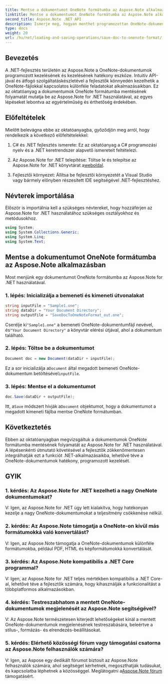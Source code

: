 ```yaml
---
title: Mentse a dokumentumot OneNote formátumba az Aspose.Note alkalmazásban
linktitle: Mentse a dokumentumot OneNote formátumba az Aspose.Note alkalmazásban
second_title: Aspose.Note .NET API
description: Ismerje meg, hogyan menthet programozottan OneNote-dokumentumokat .NET-ben az Aspose.Note használatával. Lépésről lépésre bemutató oktatóprogram kódpéldákkal.
type: docs
weight: 20
url: /hu/net/loading-and-saving-operations/save-doc-to-onenote-format/
---
```

## Bevezetés

A .NET-fejlesztés területén az Aspose.Note a OneNote-dokumentumok programozott kezelésének és kezelésének hatékony eszköze. Intuitív API-jával és átfogó szolgáltatáskészletével a fejlesztők könnyedén kezelhetik a OneNote-fájlokkal kapcsolatos különféle feladatokat alkalmazásaikban. Ez az oktatóanyag a dokumentumok OneNote formátumba mentésének folyamatát mutatja be az Aspose.Note for .NET használatával, az egyes lépéseket lebontva az egyértelműség és érthetőség érdekében.

## Előfeltételek

Mielőtt belevágna ebbe az oktatóanyagba, győződjön meg arról, hogy rendelkezik a következő előfeltételekkel:

1. C# és .NET fejlesztés ismerete: Ez az oktatóanyag a C# programozási nyelv és a .NET keretrendszer alapvető ismereteit feltételezi.

2. Az Aspose.Note for .NET telepítése: Töltse le és telepítse az Aspose.Note for .NET könyvtárat a[weboldal](https://releases.aspose.com/note/net/).

3. Fejlesztői környezet: Állítsa be fejlesztői környezetét a Visual Studio vagy bármely előnyben részesített IDE segítségével .NET-fejlesztéshez.

## Névterek importálása

Először is importálnia kell a szükséges névtereket, hogy hozzáférjen az Aspose.Note for .NET használatához szükséges osztályokhoz és metódusokhoz.

```csharp
using System;
using System.Collections.Generic;
using System.Linq;
using System.Text;
```

## Mentse a dokumentumot OneNote formátumba az Aspose.Note alkalmazásban

Most menjünk egy dokumentumot OneNote formátumba az Aspose.Note for .NET használatával.

### 1. lépés: Inicializálja a bemeneti és kimeneti útvonalakat

```csharp
string inputFile = "Sample1.one";
string dataDir = "Your Document Directory";
string outputFile = "SaveDocToOneNoteFormat_out.one";
```

 Cserélje ki`"Sample1.one"` a bemeneti OneNote-dokumentumfájl nevével, és`"Your Document Directory"` a könyvtár elérési útjával, ahol a dokumentum található.

### 2. lépés: Töltse be a dokumentumot

```csharp
Document doc = new Document(dataDir + inputFile);
```

 Ez a sor inicializálja a`Document` által megadott bemeneti OneNote-dokumentum betöltésével`inputFile`.

### 3. lépés: Mentse el a dokumentumot

```csharp
doc.Save(dataDir + outputFile);
```

 Itt, a`Save` módszert hívják a`Document` objektumot, hogy a dokumentumot a megadott kimeneti fájlba mentse OneNote formátumban.

## Következtetés

Ebben az oktatóanyagban megvizsgáltuk a dokumentumok OneNote formátumba mentésének folyamatát az Aspose.Note for .NET használatával. A lépésenkénti útmutató követésével a fejlesztők zökkenőmentesen integrálhatják ezt a funkciót .NET-alkalmazásaikba, lehetővé téve a OneNote-dokumentumok hatékony, programozott kezelését.

## GYIK

### 1. kérdés: Az Aspose.Note for .NET kezelheti a nagy OneNote dokumentumokat?

V: Igen, az Aspose.Note for .NET úgy lett kialakítva, hogy hatékonyan kezelje a nagy OneNote-dokumentumokat a teljesítmény csökkenése nélkül.

### 2. kérdés: Az Aspose.Note támogatja a OneNote-on kívül más formátumokká való konvertálást?

V: Igen, az Aspose.Note támogatja a OneNote-dokumentumok különféle formátumokba, például PDF, HTML és képformátumokká konvertálását.

### 3. kérdés: Az Aspose.Note kompatibilis a .NET Core programmal?

V: Igen, az Aspose.Note for .NET teljes mértékben kompatibilis a .NET Core-al, lehetővé téve a fejlesztők számára, hogy kihasználják a funkcionalitást a többplatformos alkalmazásokban.

### 4. kérdés: Testreszabhatom a mentett OneNote-dokumentumok megjelenését az Aspose.Note segítségével?

V: Az Aspose.Note természetesen kiterjedt lehetőségeket kínál a mentett OneNote-dokumentumok megjelenésének testreszabására, beleértve a stílus-, formázás- és elrendezés-beállításokat.

### 5. kérdés: Elérhető közösségi fórum vagy támogatási csatorna az Aspose.Note felhasználók számára?

 V: Igen, az Aspose egy dedikált fórumot biztosít az Aspose.Note felhasználók számára, ahol segítséget kérhetnek, megoszthatják tudásukat, és kapcsolatba léphetnek a közösséggel. Meglátogatni a[Aspose.Note fórum](https://forum.aspose.com/c/note/28) támogatásért.
